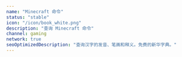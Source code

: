 ```yaml
---
name: "Minecraft 命令"
status: "stable"
icon: "/icon/book_white.png"
description: "查询 Minecraft 命令"
channel: gaming
network: true
seoOptimizedDescription: "查询汉字的发音、笔画和释义。免费的新华字典。"
---
```

